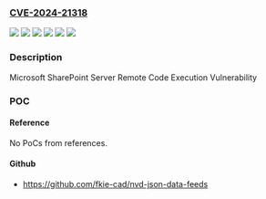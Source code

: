 ### [CVE-2024-21318](https://cve.mitre.org/cgi-bin/cvename.cgi?name=CVE-2024-21318)
![](https://img.shields.io/static/v1?label=Product&message=Microsoft%20SharePoint%20Enterprise%20Server%202016&color=blue)
![](https://img.shields.io/static/v1?label=Product&message=Microsoft%20SharePoint%20Server%202019&color=blue)
![](https://img.shields.io/static/v1?label=Product&message=Microsoft%20SharePoint%20Server%20Subscription%20Edition&color=blue)
![](https://img.shields.io/static/v1?label=Version&message=16.0.0%3C%2016.0.10406.20000%20&color=brighgreen)
![](https://img.shields.io/static/v1?label=Version&message=16.0.0%3C%2016.0.5430.1000%20&color=brighgreen)
![](https://img.shields.io/static/v1?label=Vulnerability&message=Remote%20Code%20Execution&color=brighgreen)

### Description

Microsoft SharePoint Server Remote Code Execution Vulnerability

### POC

#### Reference
No PoCs from references.

#### Github
- https://github.com/fkie-cad/nvd-json-data-feeds

